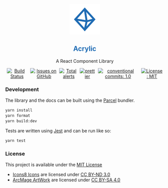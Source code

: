 <div style="width: 100%; text-align: center;">
	<img src="https://raw.githubusercontent.com/vincentfiestada/acrylic/master/logo.png" />
	<h2 style="color: #1f6cb4">Acrylic</h2>
	<p>A React Component Library</p>
	<section style="width: 100%; display: flex; flex-direction: row; align-content: center; justify-content: center;">
		<a href="https://vincentofearth.visualstudio.com/Acrylic/_build/latest?definitionId=1?branchName=master" style="padding: 0 5px"><img src="https://vincentofearth.visualstudio.com/Acrylic/_apis/build/status/Acrylic-CI?branchName=master" alt="Build Status" /></a>
		<a href="https://github.com/vincentfiestada/acrylic/issues" style="padding: 0 5px"><img src="https://img.shields.io/github/issues/vincentfiestada/acrylic.svg?logo=github&logoColor=white" alt="Issues on GitHub" /></a>
		<a href="https://lgtm.com/projects/g/vincentfiestada/acrylic/alerts/"><img alt="Total alerts" src="https://img.shields.io/lgtm/alerts/g/vincentfiestada/acrylic.svg?logo=lgtm&logoWidth=18"/></a>
		<a href="https://prettier.io/" style="padding: 0 5px"><img src="https://img.shields.io/badge/code_style-prettier-1f6cb4.svg?style=flat" alt="prettier" /></a>
		<a href="https://conventionalcommits.org" style="padding: 0 5px"><img src="https://img.shields.io/badge/conventional%20commits-1.0-1f6cb4.svg" alt="conventional commits: 1.0" /></a>
		<a href="https://github.com/vincentfiestada/acrylic/blob/master/LICENSE" style="padding: 0 5px"><img src="https://img.shields.io/github/license/vincentfiestada/acrylic.svg" alt="License: MIT" /></a>
	</section>
</div>

### Development

The library and the docs can be built using the [Parcel](https://parceljs.org/) bundler.

```sh
yarn install
yarn format
yarn build:dev
```

Tests are written using [Jest](https://jestjs.io/) and can be run like so:

```sh
yarn test
```

### License

This project is available under the [MIT License](https://github.com/vincentfiestada/acrylic/blob/master/LICENSE)

- [Icons8 Icons](https://icons8.com/) are licensed under [CC BY-ND 3.0](https://creativecommons.org/licenses/by-nd/3.0/legalcode)
- [ArcMage ArtWork](https://arcmage.org/artwork/) are licensed under [CC BY-SA 4.0](https://creativecommons.org/licenses/by-sa/4.0/legalcode)
